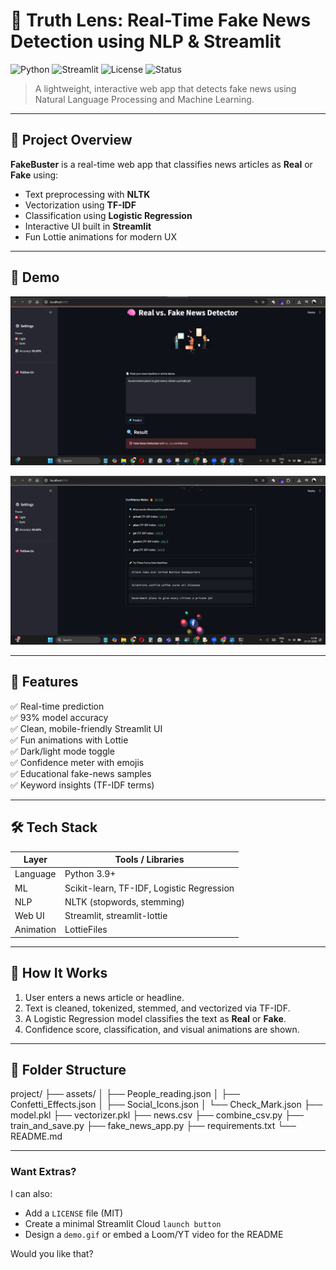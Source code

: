 # 🧠 Truth Lens: Real-Time Fake News Detection using NLP & Streamlit

![Python](https://img.shields.io/badge/Python-3.9%2B-blue?logo=python)
![Streamlit](https://img.shields.io/badge/Built%20with-Streamlit-orange?logo=streamlit)
![License](https://img.shields.io/badge/License-MIT-green)
![Status](https://img.shields.io/badge/Status-Completed-brightgreen)

> A lightweight, interactive web app that detects fake news using Natural Language Processing and Machine Learning.

---

## 🎯 Project Overview

**FakeBuster** is a real-time web app that classifies news articles as **Real** or **Fake** using:
- Text preprocessing with **NLTK**
- Vectorization using **TF-IDF**
- Classification using **Logistic Regression**
- Interactive UI built in **Streamlit**
- Fun Lottie animations for modern UX

---

## 📸 Demo

![Demo Screenshot1](assets/demo-screenshot.png)

![Demo Screenshot2](assets/demo-screenshot1.png)

---

## 🚀 Features

✅ Real-time prediction  
✅ 93% model accuracy  
✅ Clean, mobile-friendly Streamlit UI  
✅ Fun animations with Lottie  
✅ Dark/light mode toggle  
✅ Confidence meter with emojis  
✅ Educational fake-news samples  
✅ Keyword insights (TF-IDF terms)

---

## 🛠️ Tech Stack

| Layer        | Tools / Libraries                    |
|--------------|--------------------------------------|
| Language     | Python 3.9+                          |
| ML           | Scikit-learn, TF-IDF, Logistic Regression |
| NLP          | NLTK (stopwords, stemming)          |
| Web UI       | Streamlit, streamlit-lottie          |
| Animation    | LottieFiles                           |

---

## 🧠 How It Works

1. User enters a news article or headline.
2. Text is cleaned, tokenized, stemmed, and vectorized via TF-IDF.
3. A Logistic Regression model classifies the text as **Real** or **Fake**.
4. Confidence score, classification, and visual animations are shown.

---

## 📂 Folder Structure

project/
├── assets/
│ ├── People_reading.json
│ ├── Confetti_Effects.json
│ ├── Social_Icons.json
│ └── Check_Mark.json
├── model.pkl
├── vectorizer.pkl
├── news.csv
├── combine_csv.py
├── train_and_save.py
├── fake_news_app.py
├── requirements.txt
└── README.md

---

### Want Extras?
I can also:
- Add a `LICENSE` file (MIT)
- Create a minimal Streamlit Cloud `launch button`
- Design a `demo.gif` or embed a Loom/YT video for the README

Would you like that?
